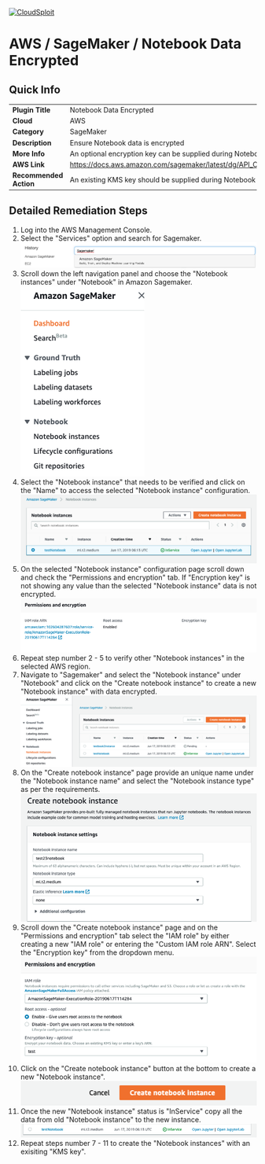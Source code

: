 [![CloudSploit](https://cloudsploit.com/img/logo-new-big-text-100.png "CloudSploit")](https://cloudsploit.com)

# AWS / SageMaker / Notebook Data Encrypted

## Quick Info

| | |
|-|-|
| **Plugin Title** | Notebook Data Encrypted |
| **Cloud** | AWS |
| **Category** | SageMaker |
| **Description** | Ensure Notebook data is encrypted |
| **More Info** | An optional encryption key can be supplied during Notebook Instance creation. |
| **AWS Link** | https://docs.aws.amazon.com/sagemaker/latest/dg/API_CreateNotebookInstance.html#API_CreateNotebookInstance_RequestSyntax |
| **Recommended Action** | An existing KMS key should be supplied during Notebook Instance creation. |

## Detailed Remediation Steps
1. Log into the AWS Management Console.
2. Select the "Services" option and search for Sagemaker. </br> <img src="/resources/aws/sagemaker/notebook-data-encrypted/step2.png"/>
3. Scroll down the left navigation panel and choose the "Notebook instances" under "Notebook" in Amazon Sagemaker.</br> <img src="/resources/aws/sagemaker/notebook-data-encrypted/step3.png"/>
4.  Select the "Notebook instance" that needs to be verified and click on the "Name" to access the selected "Notebook instance" configuration.</br> <img src="/resources/aws/sagemaker/notebook-data-encrypted/step4.png"/>
5. On the selected "Notebook instance" configuration page scroll down and check the "Permissions and encryption" tab. If "Encryption key" is not showing any value than the selected "Notebook instance" data is not encrypted.</br> <img src="/resources/aws/sagemaker/notebook-data-encrypted/step5.png"/>
6. Repeat step number 2 - 5 to verify other "Notebook instances" in the selected AWS region.</br>
7. Navigate to "Sagemaker" and select the "Notebook instance" under "Notebook" and click on the "Create notebook instance" to create a new "Notebook instance" with data encrypted.</br> <img src="/resources/aws/sagemaker/notebook-data-encrypted/step7.png"/>
8. On the "Create notebook instance" page provide an unique name under the "Notebook instance name" and select the "Notebook instance type" as per the requirements.</br> <img src="/resources/aws/sagemaker/notebook-data-encrypted/step8.png"/>
9. Scroll down the "Create notebook instance" page and on the "Permissions and encryption" tab select the "IAM role" by either creating a new "IAM role" or entering the "Custom IAM role ARN". Select the "Encryption key" from the dropdown menu.</br> <img src="/resources/aws/sagemaker/notebook-data-encrypted/step9.png"/>
10. Click on the "Create notebook instance" button at the bottom to create a new "Notebook instance".</br> <img src="/resources/aws/sagemaker/notebook-data-encrypted/step10.png"/>
11. Once the new "Notebook instance" status is "InService" copy all the data from old "Notebook instance" to the new instance.</br> <img src="/resources/aws/sagemaker/notebook-data-encrypted/step11.png"/>
12. Repeat steps number 7 - 11 to create the "Notebook instances" with an exisiting "KMS key".</br>


